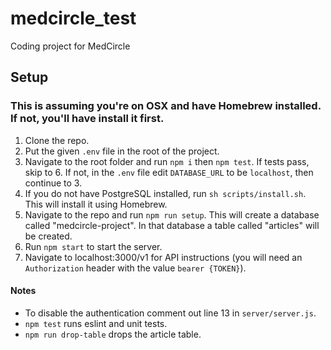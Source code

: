 # medcircle_test
Coding project for MedCircle

## Setup

### This is assuming you're on OSX and have Homebrew installed. If not, you'll have install it first.

1. Clone the repo.
2. Put the given `.env` file in the root of the project.
3. Navigate to the root folder and run `npm i` then `npm test`. If tests pass, skip to 6. If not, in the `.env` file edit `DATABASE_URL` to be `localhost`, then continue to 3.
4. If you do not have PostgreSQL installed, run `sh scripts/install.sh`. This will install it using Homebrew.
5. Navigate to the repo and run `npm run setup`. This will create a database called "medcircle-project". In that database a table called "articles" will be created.
6. Run `npm start` to start the server.
7. Navigate to localhost:3000/v1 for API instructions (you will need an `Authorization` header with the value `bearer {TOKEN}`).

#### Notes
* To disable the authentication comment out line 13 in `server/server.js`.
* `npm test` runs eslint and unit tests.
* `npm run drop-table` drops the article table.